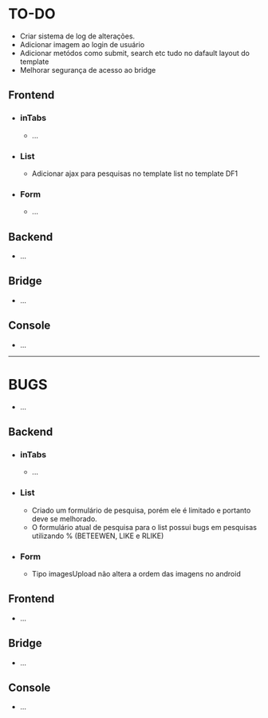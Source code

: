 TO-DO
=====

- Criar sistema de log de alterações.
- Adicionar imagem ao login de usuário
- Adicionar metódos como submit, search etc tudo no dafault layout do template
- Melhorar segurança de acesso ao bridge

Frontend
--------

- ### inTabs

   - ...

- ### List

    - Adicionar ajax para pesquisas no template list no template DF1

- ### Form

    - ...

Backend
-------

- ...

Bridge
------
- ...

## Console

- ...

---------------------------------------------------------------------------------------

BUGS
====

- ...

Backend
-------

- ### inTabs

   - ...

- ### List

    - Criado um formulário de pesquisa, porém ele é limitado e portanto deve se melhorado.
    - O formulário atual de pesquisa para o list possui bugs em pesquisas utilizando % (BETEEWEN, LIKE e RLIKE)

- ### Form

    - Tipo imagesUpload não altera a ordem das imagens no android

Frontend
--------

- ...

Bridge
------

- ...

Console
-------

- ...